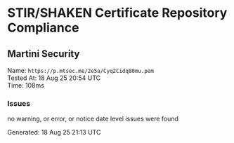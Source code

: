 # STIR/SHAKEN Certificate Repository Compliance

## Martini Security

Name: `https://p.mtsec.me/2e5a/Cyq2Cidq80mu.pem`\
Tested At: 18 Aug 25 20:54 UTC\
Time: 108ms

### Issues

no warning, or error, or notice date level issues were found

Generated: 18 Aug 25 21:13 UTC